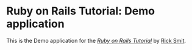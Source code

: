 # Ruby on Rails Tutorial: Demo application

This is the Demo application for the
[*Ruby on Rails Tutorial*](http://railstutorial.org/)
by [Rick Smit](https://github.com/brdxman/).

